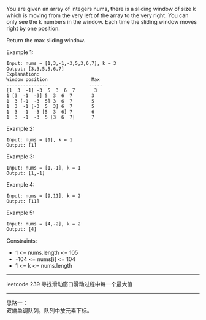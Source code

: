 You are given an array of integers nums, there is a sliding window of size k which is moving from the very left of the array to the very right. You can only see the k numbers in the window. Each time the sliding window moves right by one position.

Return the max sliding window.



Example 1:

```
Input: nums = [1,3,-1,-3,5,3,6,7], k = 3
Output: [3,3,5,5,6,7]
Explanation:
Window position                Max
---------------               -----
[1  3  -1] -3  5  3  6  7       3
1 [3  -1  -3] 5  3  6  7       3
1  3 [-1  -3  5] 3  6  7       5
1  3  -1 [-3  5  3] 6  7       5
1  3  -1  -3 [5  3  6] 7       6
1  3  -1  -3  5 [3  6  7]      7
```

Example 2:

```
Input: nums = [1], k = 1
Output: [1]
```

Example 3:

```
Input: nums = [1,-1], k = 1
Output: [1,-1]
```

Example 4:

```
Input: nums = [9,11], k = 2
Output: [11]
```

Example 5:

```
Input: nums = [4,-2], k = 2
Output: [4]
```

Constraints:
 - 1 <= nums.length <= 105
 - -104 <= nums[i] <= 104
 - 1 <= k <= nums.length

----

leetcode 239 寻找滑动窗口滑动过程中每一个最大值

----

思路一：<br>
双端单调队列，队列中放元素下标。